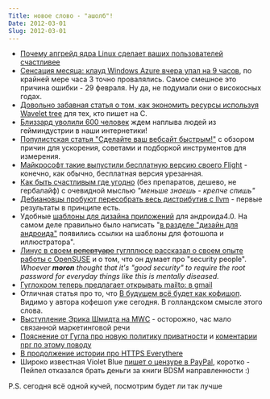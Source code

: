 ```yaml
---
Title: новое слово - "ашолб"!
Date: 2012-03-01
Slug: 2012-03-01
---
```


* [Почему апгрейд ядра Linux сделает ваших пользователей счастливее](http://samsaffron.com/archive/2012/03/01/why-upgrading-your-linux-kernel-will-make-your-customers-much-happier)
* [Сенсация месяца: клауд Windows Azure вчера упал на 9 часов](http://blogs.msdn.com/b/windowsazure/archive/2012/03/01/windows-azure-service-disruption-update.aspx), по крайней мере часа 3 точно провалялись. Самое смешное это причина ошибки - 29 февраля. Ну да, не подумали они о високосных годах.
* [Довольно забавная статья о том, как экономить ресурсы используя Wavelet tree](http://siganakis.com/challenge-design-a-data-structure-thats-small) для тех, кто пишет на C.
* [Близзард уволили 600 человек](http://www.gamespot.com/news/blizzard-laying-off-600-6360584) ждем наплыва людей из гейминдустрии в наши интернетики!
* [Популистская статья "Сделайте ваш вебсайт быстрым!"](http://www.scirra.com/blog/74/making-a-fast-website) с обзором причин для ускорения, советами и подборкой инструментов для измерения.
* [Майкрософт такие выпустили бесплатную версию своего Flight](http://www.geek.com/articles/games/free-to-play-microsoft-flight-released-20120229/) - конечно, как обычно, бесплатная версия урезанная.
* [Как быть счастливым где угодно](http://www.fastcompany.com/1820974/buyology-martin-lindstrom-global-happiness) (без препаратов, дешево, не гербалайф) с очевидной мыслью *"меньше знаешь - крепче спишь"*
* [Дебиановцы пробуют пересобрать весь дистрибутив c llvm](http://clang.debian.net/) - первые результаты в принципе есть.
* Удобные [шаблоны для дизайна приложений](http://android-developers.blogspot.com/2012/02/android-design-v2-now-with-stencils.html) для андроида4.0. На самом деле правильно было написать "[в разделе "дизайн для андроида"](http://developer.android.com/design/downloads) появились ссылки на шаблоны для фотошопа и иллюстратора".
* [Линус в своем ~~репертуаре~~ гуглплюсе рассказал о своем опыте работы с OpenSUSE](https://plus.google.com/102150693225130002912/posts/1vyfmNCYpi5) и о том, что он думает про "security people". *Whoever **moron** thought that it's "good security" to require the root password for everyday things like this is mentally diseased.*
* [Гуглохром теперь предлагает открывать mailto: в gmail](http://gmailblog.blogspot.com/2012/02/open-email-links-directly-in-gmail.html)
* Отличная статья про то, что [В будущем всё будет как кофишоп](http://blog.speculist.com/scenarios/the-coffee-shop-take-over.html). Видимо у автора кофешоп уже сегодня. В голландском смысле этого слова.
* [Выступление Эрика Шмидта на MWC](https://www.youtube.com/watch?v=4DKLSO8wYzk) - осторожно, час мало связанной маркетинговой речи
* [Пояснение от Гугла про новую политику приватности](http://googleblog.blogspot.com/2012/02/googles-new-privacy-policy.html) и [коментарии npr по этому поводу](http://www.npr.org/2012/02/29/147643243/google-wins-hes-giving-up-on-privacy?sc=tw)
* [В продолжение истории про HTTPS Everythere](https://www.eff.org/deeplinks/2012/02/https-everywhere-decentralized-ssl-observatory)
* Широко известная Violet Blue [пишет о цензуре в PayPal](https://www.zdnet.com/blog/violetblue/paypal-strong-arms-indie-ebook-publishers-over-erotic-content/1097), коротко - Пейпел отказался брать деньги за книги BDSM направленности :)

P.S. сегодня всё одной кучей, посмотрим будет ли так лучше
